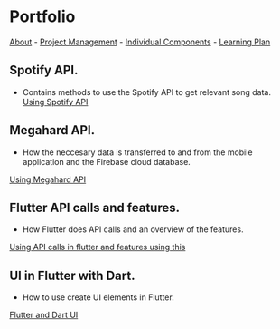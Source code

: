 # Portfolio

[About](https://matped.github.io/myportfolio/) - [Project Management](https://matped.github.io/myportfolio/projectmanagement/) - [Individual Components](https://matped.github.io/myportfolio/individualcomponents/) - [Learning Plan](https://matped.github.io/myportfolio/learningplan/)


## Spotify API.
- Contains methods to use the Spotify API to get relevant song data.
[Using Spotify API](https://matped.github.io/myportfolio/spotifyapi/)

## Megahard API.
- How the neccesary data is transferred to and from the mobile application and the Firebase cloud database.

[Using Megahard API](https://matped.github.io/myportfolio/megahardapi/)

## Flutter API calls and features.
- How Flutter does API calls and an overview of the features.

[Using API calls in flutter and features using this](https://matped.github.io/myportfolio/individualcomponents/)

## UI in Flutter with Dart.
- How to use create UI elements in Flutter.

[Flutter and Dart UI](https://matped.github.io/myportfolio/individualcomponents/)



